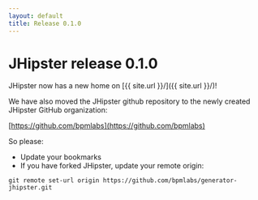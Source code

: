 ```yaml
---
layout: default
title: Release 0.1.0
---
```


JHipster release 0.1.0
==================

JHipster now has a new home on [{{ site.url }}/]({{ site.url }}/)!

We have also moved the JHipster github repository to the newly created JHipster GitHub organization:

[https://github.com/bpmlabs](https://github.com/bpmlabs)

So please:

- Update your bookmarks
- If you have forked JHipster, update your remote origin:

```
git remote set-url origin https://github.com/bpmlabs/generator-jhipster.git
```
